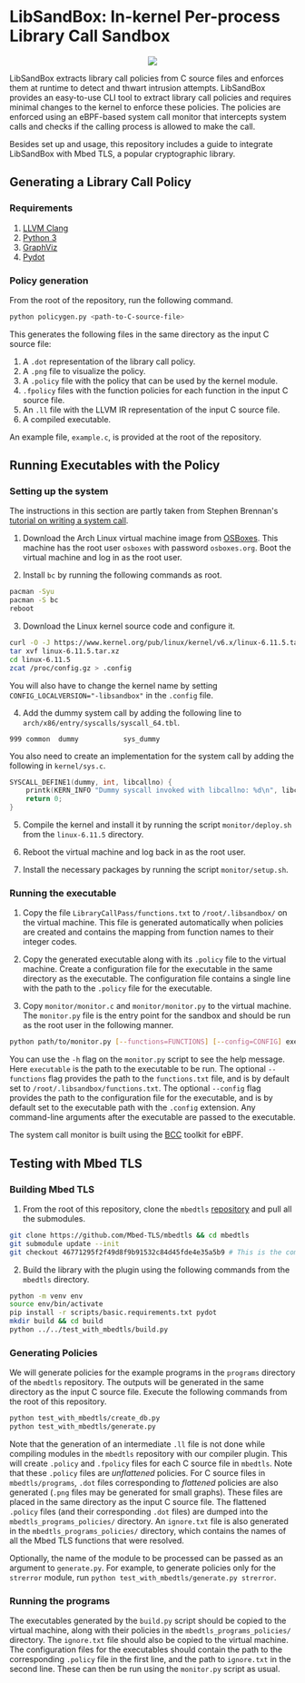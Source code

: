 # LibSandBox: In-kernel Per-process Library Call Sandbox

<p align=center>
	<img src="https://github.com/user-attachments/assets/1b285f32-f354-4a46-9c67-08bdd0950618">
</p>

LibSandBox extracts library call policies from C source files and enforces them at runtime to detect and thwart intrusion attempts. LibSandBox provides an easy-to-use CLI tool to extract library call policies and requires minimal changes to the kernel to enforce these policies. The policies are enforced using an eBPF-based system call monitor that intercepts system calls and checks if the calling process is allowed to make the call.

Besides set up and usage, this repository includes a guide to integrate LibSandBox with Mbed TLS, a popular cryptographic library.

## Generating a Library Call Policy

### Requirements

1. [LLVM Clang](https://clang.llvm.org)
2. [Python 3](https://www.python.org)
3. [GraphViz](https://graphviz.org)
4. [Pydot](https://github.com/pydot/pydot)

### Policy generation

From the root of the repository, run the following command.

```bash
python policygen.py <path-to-C-source-file>
```

This generates the following files in the same directory as the input C source file:

1. A `.dot` representation of the library call policy.
2. A `.png` file to visualize the policy.
3. A `.policy` file with the policy that can be used by the kernel module.
4. `.fpolicy` files with the function policies for each function in the input C source file.
5. An `.ll` file with the LLVM IR representation of the input C source file.
6. A compiled executable.

An example file, `example.c`, is provided at the root of the repository.

## Running Executables with the Policy

### Setting up the system
The instructions in this section are partly taken from Stephen Brennan's [tutorial on writing a system call](https://brennan.io/2016/11/14/kernel-dev-ep3/).

1. Download the Arch Linux virtual machine image from [OSBoxes](https://sourceforge.net/projects/osboxes/files/v/vb/4-Ar---c-x/20240601/CLI/64bit.7z/download). This machine has the root user `osboxes` with password `osboxes.org`. Boot the virtual machine and log in as the root user.

2. Install `bc` by running the following commands as root.

```bash
pacman -Syu
pacman -S bc
reboot
```

3. Download the Linux kernel source code and configure it.

```bash
curl -O -J https://www.kernel.org/pub/linux/kernel/v6.x/linux-6.11.5.tar.xz
tar xvf linux-6.11.5.tar.xz
cd linux-6.11.5
zcat /proc/config.gz > .config
```

You will also have to change the kernel name by setting `CONFIG_LOCALVERSION="-libsandbox"` in the `.config` file.

4. Add the dummy system call by adding the following line to `arch/x86/entry/syscalls/syscall_64.tbl`.

```tbl
999	common	dummy			sys_dummy
```

You also need to create an implementation for the system call by adding the following in `kernel/sys.c`.

```c
SYSCALL_DEFINE1(dummy, int, libcallno) {
	printk(KERN_INFO "Dummy syscall invoked with libcallno: %d\n", libcallno);
    return 0;
}
```

5. Compile the kernel and install it by running the script `monitor/deploy.sh` from the `linux-6.11.5` directory.

6. Reboot the virtual machine and log back in as the root user.

7. Install the necessary packages by running the script `monitor/setup.sh`.

### Running the executable

1. Copy the file `LibraryCallPass/functions.txt` to `/root/.libsandbox/` on the virtual machine. This file is generated automatically when policies are created and contains the mapping from function names to their integer codes.

2. Copy the generated executable along with its `.policy` file to the virtual machine. Create a configuration file for the executable in the same directory as the executable. The configuration file contains a single line with the path to the `.policy` file for the executable.

3. Copy `monitor/monitor.c` and `monitor/monitor.py` to the virtual machine. The `monitor.py` file is the entry point for the sandbox and should be run as the root user in the following manner.

```bash
python path/to/monitor.py [--functions=FUNCTIONS] [--config=CONFIG] executable ...args
```

You can use the `-h` flag on the `monitor.py` script to see the help message. 
Here `executable` is the path to the executable to be run. The optional `--functions` flag provides the path to the `functions.txt` file, and is by default set to `/root/.libsandbox/functions.txt`. The optional `--config` flag provides the path to the configuration file for the executable, and is by default set to the executable path with the `.config` extension. Any command-line arguments after the executable are passed to the executable.

The system call monitor is built using the [BCC](https://github.com/iovisor/bcc) toolkit for eBPF.

## Testing with Mbed TLS

### Building Mbed TLS

1. From the root of this repository, clone the `mbedtls` [repository](https://github.com/Mbed-TLS/mbedtls) and pull all the submodules.

```bash
git clone https://github.com/Mbed-TLS/mbedtls && cd mbedtls
git submodule update --init
git checkout 46771295f2f49d8f9b91532c84d45fde4e35a5b9 # This is the commit used for testing
```

2. Build the library with the plugin using the following commands from the `mbedtls` directory.

```bash
python -m venv env
source env/bin/activate
pip install -r scripts/basic.requirements.txt pydot
mkdir build && cd build
python ../../test_with_mbedtls/build.py
```

### Generating Policies
We will generate policies for the example programs in the `programs` directory of the `mbedtls` repository. The outputs will be generated in the same directory as the input C source file. Execute the following commands from the root of this repository.

```bash
python test_with_mbedtls/create_db.py
python test_with_mbedtls/generate.py
```

Note that the generation of an intermediate `.ll` file is not done while compiling modules in the `mbedtls` repository with our compiler plugin. This will create `.policy` and `.fpolicy` files for each C source file in `mbedtls`. Note that these `.policy` files are _unflattened_ policies. For C source files in `mbedtls/programs`, `.dot` files corresponding to _flattened_ policies are also generated (`.png` files may be generated for small graphs). These files are placed in the same directory as the input C source file. The flattened `.policy` files (and their corresponding `.dot` files) are dumped into the `mbedtls_programs_policies/` directory. An `ignore.txt` file is also generated in the `mbedtls_programs_policies/` directory, which contains the names of all the Mbed TLS functions that were resolved.

Optionally, the name of the module to be processed can be passed as an argument to `generate.py`. For example, to generate policies only for the `strerror` module, run `python test_with_mbedtls/generate.py strerror`.

### Running the programs
The executables generated by the `build.py` script should be copied to the virtual machine, along with their policies in the `mbedtls_programs_policies/` directory. The `ignore.txt` file should also be copied to the virtual machine. The configuration files for the executables should contain the path to the corresponding `.policy` file in the first line, and the path to `ignore.txt` in the second line. These can then be run using the `monitor.py` script as usual.

